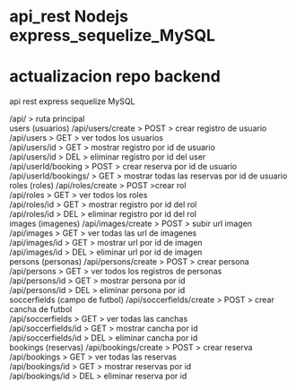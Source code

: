# api_rest Nodejs express_sequelize_MySQL
# actualizacion repo backend
api rest express sequelize MySQL <br>

/api/ > ruta principal <br>
users (usuarios)
/api/users/create > POST > crear registro de usuario <br>
/api/users > GET > ver todos los usuarios <br>
/api/users/id > GET > mostrar registro por id de usuario<br>
/api/users/id > DEL > eliminar registro por id del user<br>
/api/userId/booking > POST > crear reserva por id de usuario<br>
/api/userId/bookings/ > GET > mostrar todas las reservas por id de usuario<br>
roles (roles)
/api/roles/create > POST >crear rol <br>
/api/roles > GET > ver todos los roles <br>
/api/roles/id > GET > mostrar registro por id del rol<br>
/api/roles/id > DEL > eliminar registro por id del rol<br>
images (imagenes)
/api/images/create > POST > subir url imagen <br>
/api/images > GET > ver todas las url de imagenes <br>
/api/images/id > GET > mostrar url por id de imagen<br>
/api/images/id > DEL > eliminar url por id de imagen<br>
persons (personas)
/api/persons/create > POST > crear persona <br>
/api/persons > GET > ver todos los registros de personas <br>
/api/persons/id > GET > mostrar persona por id<br>
/api/persons/id > DEL > eliminar persona por id<br>
soccerfields (campo de futbol)
/api/soccerfields/create > POST > crear cancha de futbol <br>
/api/soccerfields > GET > ver todas las canchas <br>
/api/soccerfields/id > GET > mostrar cancha por id<br>
/api/soccerfields/id > DEL > eliminar cancha por id<br>
bookings (reservas)
/api/bookings/create > POST > crear reserva <br>
/api/bookings > GET > ver todas las reservas <br>
/api/bookings/id > GET > mostrar reservas por id<br>
/api/bookings/id > DEL > eliminar reserva por id<br>
